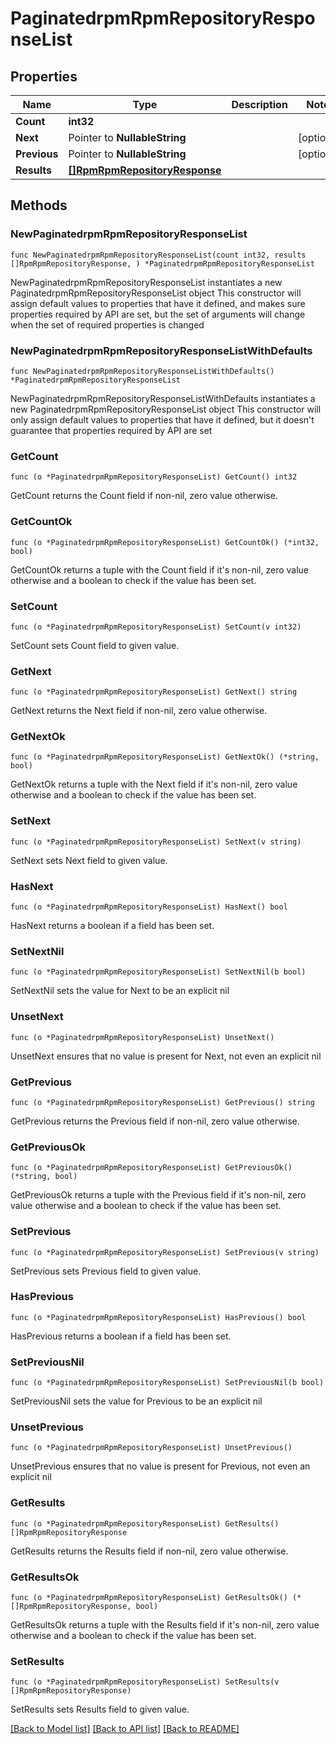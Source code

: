 # PaginatedrpmRpmRepositoryResponseList

## Properties

Name | Type | Description | Notes
------------ | ------------- | ------------- | -------------
**Count** | **int32** |  | 
**Next** | Pointer to **NullableString** |  | [optional] 
**Previous** | Pointer to **NullableString** |  | [optional] 
**Results** | [**[]RpmRpmRepositoryResponse**](RpmRpmRepositoryResponse.md) |  | 

## Methods

### NewPaginatedrpmRpmRepositoryResponseList

`func NewPaginatedrpmRpmRepositoryResponseList(count int32, results []RpmRpmRepositoryResponse, ) *PaginatedrpmRpmRepositoryResponseList`

NewPaginatedrpmRpmRepositoryResponseList instantiates a new PaginatedrpmRpmRepositoryResponseList object
This constructor will assign default values to properties that have it defined,
and makes sure properties required by API are set, but the set of arguments
will change when the set of required properties is changed

### NewPaginatedrpmRpmRepositoryResponseListWithDefaults

`func NewPaginatedrpmRpmRepositoryResponseListWithDefaults() *PaginatedrpmRpmRepositoryResponseList`

NewPaginatedrpmRpmRepositoryResponseListWithDefaults instantiates a new PaginatedrpmRpmRepositoryResponseList object
This constructor will only assign default values to properties that have it defined,
but it doesn't guarantee that properties required by API are set

### GetCount

`func (o *PaginatedrpmRpmRepositoryResponseList) GetCount() int32`

GetCount returns the Count field if non-nil, zero value otherwise.

### GetCountOk

`func (o *PaginatedrpmRpmRepositoryResponseList) GetCountOk() (*int32, bool)`

GetCountOk returns a tuple with the Count field if it's non-nil, zero value otherwise
and a boolean to check if the value has been set.

### SetCount

`func (o *PaginatedrpmRpmRepositoryResponseList) SetCount(v int32)`

SetCount sets Count field to given value.


### GetNext

`func (o *PaginatedrpmRpmRepositoryResponseList) GetNext() string`

GetNext returns the Next field if non-nil, zero value otherwise.

### GetNextOk

`func (o *PaginatedrpmRpmRepositoryResponseList) GetNextOk() (*string, bool)`

GetNextOk returns a tuple with the Next field if it's non-nil, zero value otherwise
and a boolean to check if the value has been set.

### SetNext

`func (o *PaginatedrpmRpmRepositoryResponseList) SetNext(v string)`

SetNext sets Next field to given value.

### HasNext

`func (o *PaginatedrpmRpmRepositoryResponseList) HasNext() bool`

HasNext returns a boolean if a field has been set.

### SetNextNil

`func (o *PaginatedrpmRpmRepositoryResponseList) SetNextNil(b bool)`

 SetNextNil sets the value for Next to be an explicit nil

### UnsetNext
`func (o *PaginatedrpmRpmRepositoryResponseList) UnsetNext()`

UnsetNext ensures that no value is present for Next, not even an explicit nil
### GetPrevious

`func (o *PaginatedrpmRpmRepositoryResponseList) GetPrevious() string`

GetPrevious returns the Previous field if non-nil, zero value otherwise.

### GetPreviousOk

`func (o *PaginatedrpmRpmRepositoryResponseList) GetPreviousOk() (*string, bool)`

GetPreviousOk returns a tuple with the Previous field if it's non-nil, zero value otherwise
and a boolean to check if the value has been set.

### SetPrevious

`func (o *PaginatedrpmRpmRepositoryResponseList) SetPrevious(v string)`

SetPrevious sets Previous field to given value.

### HasPrevious

`func (o *PaginatedrpmRpmRepositoryResponseList) HasPrevious() bool`

HasPrevious returns a boolean if a field has been set.

### SetPreviousNil

`func (o *PaginatedrpmRpmRepositoryResponseList) SetPreviousNil(b bool)`

 SetPreviousNil sets the value for Previous to be an explicit nil

### UnsetPrevious
`func (o *PaginatedrpmRpmRepositoryResponseList) UnsetPrevious()`

UnsetPrevious ensures that no value is present for Previous, not even an explicit nil
### GetResults

`func (o *PaginatedrpmRpmRepositoryResponseList) GetResults() []RpmRpmRepositoryResponse`

GetResults returns the Results field if non-nil, zero value otherwise.

### GetResultsOk

`func (o *PaginatedrpmRpmRepositoryResponseList) GetResultsOk() (*[]RpmRpmRepositoryResponse, bool)`

GetResultsOk returns a tuple with the Results field if it's non-nil, zero value otherwise
and a boolean to check if the value has been set.

### SetResults

`func (o *PaginatedrpmRpmRepositoryResponseList) SetResults(v []RpmRpmRepositoryResponse)`

SetResults sets Results field to given value.



[[Back to Model list]](../README.md#documentation-for-models) [[Back to API list]](../README.md#documentation-for-api-endpoints) [[Back to README]](../README.md)


